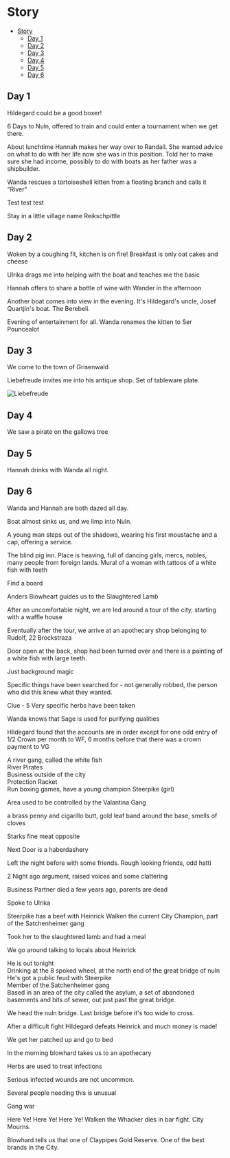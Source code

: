 # Story

- [Story](#story)
  - [Day 1](#day-1)
  - [Day 2](#day-2)
  - [Day 3](#day-3)
  - [Day 4](#day-4)
  - [Day 5](#day-5)
  - [Day 6](#day-6)

## Day 1

Hildegard could be a good boxer!  

6 Days to Nuln, offered to train and could enter a tournament when we get there.  

About lunchtime Hannah makes her way over to Randall.  She wanted advice on what to do with her life now she was in this position.  Told her to make sure she had income, possibly to do with boats as her father  was a shipbuilder.

Wanda rescues a tortoiseshell kitten from a floating branch and calls it "River"

Test test test

Stay in a little village name Reikschpittle

## Day 2

Woken by a coughing fit, kitchen is on fire!  Breakfast is only oat cakes and cheese

Ulrika drags me into helping with the boat and teaches me the basic

Hannah offers to share a bottle of wine with Wander in the afternoon  

Another boat comes into view in the evening. It's Hildegard's uncle, Josef Quartjin's boat. The Berebeli.

Evening of entertainment for all.  Wanda renames the kitten to Ser Pouncealot

## Day 3

We come to the town of Grisenwald  

Liebefreude invites me into his antique shop. Set of tableware plate. 

![Liebefreude](https://cdn.discordapp.com/attachments/701360672096780368/708693576619524217/253361d96cb3371b1b4bc862fa30a2dbec9e1f1a.png)

## Day 4

We saw a pirate on the gallows tree

## Day 5

Hannah drinks with Wanda all night.

## Day 6

Wanda and Hannah are both dazed all day.

Boat almost sinks us, and we limp into Nuln.

A young man steps out of the shadows, wearing his first moustache and a cap, offering a service.

The blind pig inn.  Place is heaving, full of dancing girls, mercs, nobles, many people from foreign lands. Mural of a woman with tattoos of a white fish with teeth

Find a board

Anders Blowheart guides us to the Slaughtered Lamb

After an uncomfortable night, we are led around a tour of the city, starting with a waffle house

Eventually after the tour, we arrive at an apothecary shop belonging to Rudolf, 22 Brockstraza

Door open at the back, shop had been turned over and there is a painting of a white fish with large teeth.

Just background magic

Specific things have been searched for - not generally robbed, the person who did this knew what they wanted.  

Clue - 5 Very specific herbs have been taken  

Wanda knows that Sage is used for purifying qualities  

Hildegard found that the accounts are in order except for one odd entry of 1/2 Crown per month to WF, 6 months before that there was a crown payment to VG  

A river gang, called the white fish  
  River Pirates  
  Business outside of the city  
  Protection Racket  
  Run boxing games, have a young champion Steerpike (girl)  

Area used to be controlled by the Valantina Gang

a brass penny and cigarillo butt, gold leaf band around the base, smells of cloves

Starks fine meat opposite

Next Door is a haberdashery

Left the night before with some friends. Rough looking friends, odd hatti

2 Night ago argument, raised voices and some clattering

Business Partner died a few years ago, parents are dead  

Spoke to Ulrika

Steerpike has a beef with Heinrick Walken the current City Champion, part of the Satchenheimer gang

Took her to the slaughtered lamb and had a meal

We go around talking to locals about Heinrick

He is out tonight  
Drinking at the 8 spoked wheel, at the north end of the great bridge of nuln  
He's got a public feud with Steerpike  
Member of the Satchenheimer gang  
Based in an area of the city called the asylum, a set of abandoned basements and bits of sewer, out just past the great bridge.  

We head the nuln bridge. Last bridge before it's too wide to cross.  

After a difficult fight Hildegard defeats Heinrick and much money is made!  

We get her patched up and go to bed

In the morning blowhard takes us to an apothecary

Herbs are used to treat infections

Serious infected wounds are not uncommon.

Several people needing this is unusual

Gang war

Here Ye! Here Ye! Here Ye! Walken the Whacker dies in bar fight. City Mourns.

Blowhard tells us that one of Claypipes Gold Reserve. One of the best brands in the City.